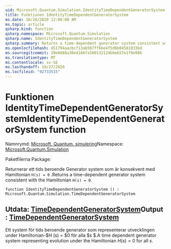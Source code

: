 ```yaml
---
uid: Microsoft.Quantum.Simulation.IdentityTimeDependentGeneratorSystem
title: Funktionen IdentityTimeDependentGeneratorSystem
ms.date: 10/26/2020 12:00:00 AM
ms.topic: article
qsharp.kind: function
qsharp.namespace: Microsoft.Quantum.Simulation
qsharp.name: IdentityTimeDependentGeneratorSystem
qsharp.summary: Returns a time-dependent generator system consistent with the Hamiltonian `H(s) = 0`.
ms.openlocfilehash: d51794aacbcf13ab567ff6be4f5d6b04581833bd
ms.sourcegitcommit: 29e0d88a30e4166fa580132124b0eb57e1f0e986
ms.translationtype: MT
ms.contentlocale: sv-SE
ms.lasthandoff: 10/27/2020
ms.locfileid: "92733515"
---
```

# <a name="identitytimedependentgeneratorsystem-function"></a><span data-ttu-id="45de5-102">Funktionen IdentityTimeDependentGeneratorSystem</span><span class="sxs-lookup"><span data-stu-id="45de5-102">IdentityTimeDependentGeneratorSystem function</span></span>

<span data-ttu-id="45de5-103">Namnrymd: [Microsoft. Quantum. simulering](xref:Microsoft.Quantum.Simulation)</span><span class="sxs-lookup"><span data-stu-id="45de5-103">Namespace: [Microsoft.Quantum.Simulation](xref:Microsoft.Quantum.Simulation)</span></span>

<span data-ttu-id="45de5-104">Paketfilerna [](https://nuget.org/packages/)</span><span class="sxs-lookup"><span data-stu-id="45de5-104">Package: [](https://nuget.org/packages/)</span></span>


<span data-ttu-id="45de5-105">Returnerar ett tids beroende Generator system som är konsekvent med Hamiltonian `H(s) = 0` .</span><span class="sxs-lookup"><span data-stu-id="45de5-105">Returns a time-dependent generator system consistent with the Hamiltonian `H(s) = 0`.</span></span>

```qsharp
function IdentityTimeDependentGeneratorSystem () : Microsoft.Quantum.Simulation.TimeDependentGeneratorSystem
```


## <a name="output--timedependentgeneratorsystem"></a><span data-ttu-id="45de5-106">Utdata: [TimeDependentGeneratorSystem](xref:Microsoft.Quantum.Simulation.TimeDependentGeneratorSystem)</span><span class="sxs-lookup"><span data-stu-id="45de5-106">Output : [TimeDependentGeneratorSystem](xref:Microsoft.Quantum.Simulation.TimeDependentGeneratorSystem)</span></span>

<span data-ttu-id="45de5-107">Ett system för tids beroende generator som representerar utvecklingen under Hamiltonian-$H (s) = $0 för alla $s $.</span><span class="sxs-lookup"><span data-stu-id="45de5-107">A time dependent generator system representing evolution under the Hamiltonian $H(s) = 0$ for all $s$.</span></span>
